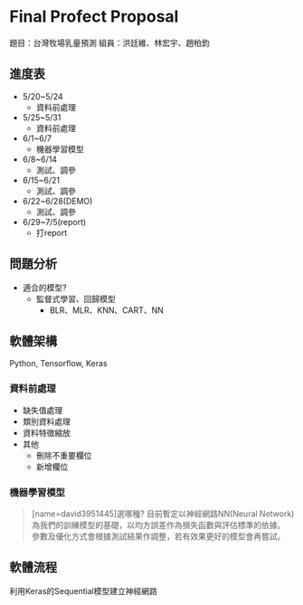 # Final Profect Proposal
題目：台灣牧場乳量預測
組員：洪廷維、林宏宇、趙柏鈞

## 進度表
- 5/20~5/24 
    - 資料前處理
- 5/25~5/31
    - 資料前處理
- 6/1~6/7
    - 機器學習模型
- 6/8~6/14
    - 測試、調參
- 6/15~6/21
    - 測試、調參
- 6/22~6/28(DEMO)
     - 測試、調參
- 6/29~7/5(report)
    - 打report

## 問題分析
- 適合的模型?
    - 監督式學習、回歸模型
        - BLR、MLR、KNN、CART、NN
## 軟體架構
Python, Tensorflow, Keras
### 資料前處理
- 缺失值處理
- 類別資料處理
- 資料特徵縮放
- 其他
    - 刪除不重要欄位
    - 新增欄位

### 機器學習模型

> [name=david3951445]選哪種?
> 目前暫定以神經網路NN(Neural Network)為我們的訓練模型的基礎，以均方誤差作為損失函數與評估標準的依據。
參數及優化方式會根據測試結果作調整，若有效果更好的模型會再嘗試。

## 軟體流程
利用Keras的Sequential模型建立神經網路
